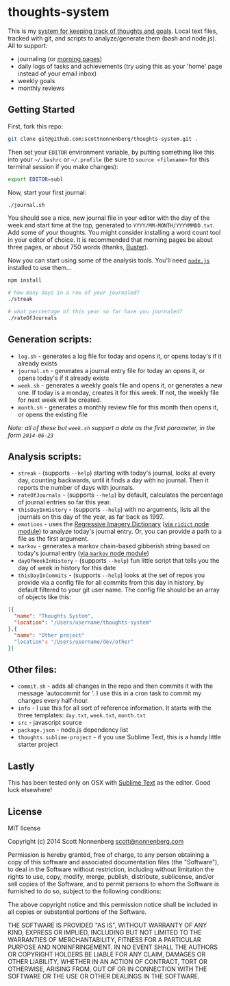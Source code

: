 # thoughts-system

This is my [system for keeping track of thoughts and goals](https://blog.scottnonnenberg.com/resolutions-and-systems/). Local text files, tracked with git, and scripts to analyze/generate them (bash and node.js). All to support:

* journaling (or [morning pages](http://www.theguardian.com/lifeandstyle/2014/oct/03/morning-pages-change-your-life-oliver-burkeman))
* daily logs of tasks and achievements (try using this as your 'home' page instead of your email inbox)
* weekly goals
* monthly reviews

## Getting Started

First, fork this repo:

```bash
git clone git@github.com:scottnonnenberg/thoughts-system.git .
```

Then set your `EDITOR` environment variable, by putting something like this into your `~/.bashrc` or `~/.profile` (be sure to `source <filename>` for this terminal session if you make changes):

```bash
export EDITOR=subl
```

Now, start your first journal:

```bash
./journal.sh
```

You should see a nice, new journal file in your editor with the day of the week and start time at the top, generated to `YYYY/MM-MONTH/YYYYMMDD.txt`. Add some of your thoughts. You might consider installing a word count tool in your editor of choice. It is recommended that morning pages be about three pages, or about 750 words (thanks, [Buster](http://www.forbes.com/sites/jasonoberholtzer/2011/03/30/internet-transparency-a-chat-with-buster-benson/)).

Now you can start using some of the analysis tools. You'll need [`node.js`](http://nodejs.org/) installed to use them...

```bash
npm install

# how many days in a row of your journaled?
./streak

# what percentage of this year so far have you journaled?
./rateOfJournals
```

## Generation scripts:

* `log.sh` - generates a log file for today and opens it, or opens today's if it already exists
* `journal.sh` - generates a journal entry file for today an opens it, or opens today's if it already exists
* `week.sh` - generates a weekly goals file and opens it, or generates a new one. If today is a monday, creates it for this week. If not, the weekly file for next week will be created.
* `month.sh` - generates a monthly review file for this month then opens it, or opens the existing file

_Note: all of these but `week.sh` support a date as the first parameter, in the form `2014-06-23`_

## Analysis scripts:
* `streak` - (supports `--help`) starting with today's journal, looks at every day, counting backwards, until it finds a day with no journal. Then it reports the number of days with journals.
* `rateOfJournals` - (supports `--help`) by default, calculates the percentage of journal entries so far this year.
* `thisDayInHistory` - (supports `--help`) with no arguments, lists all the journals on this day of the year, as far back as 1997.
* `emotions` - uses the [Regressive Imagery Dictionary](http://enjoymentland.com/2010/01/11/the-regressive-imagery-dictionary/) ([via `ridict` node module](https://github.com/frankamp/node-ridict)) to analyze today's journal entry. Or, you can provide a path to a file as the first argument.
* `markov` - generates a markov chain-based gibberish string based on today's journal entry ([via `markov` node module](https://github.com/substack/node-markov))
* `dayOfWeekInHistory` - (supports `--help`) fun little script that tells you the day of week in history for this date
* `thisDayInCommits` - (supports `--help`) looks at the set of repos you provide via a config file for all commits from this day in history, by default filtered to your git user name. The config file should be an array of objects like this:

```JSON
[{
  "name": "Thoughts System",
  "location": "/Users/username/thoughts-system"
},{
  "name": "Other project"
  "location": "/Users/username/dev/other"
}]
```

## Other files:

* `commit.sh` - adds all changes in the repo and then commits it with the message 'autocommit for <date>'. I use this in a cron task to commit my changes every half-hour.
* `info` - I use this for all sort of reference information. It starts with the three templates: `day.txt`, `week.txt`, `month.txt`
* `src` - javascript source
* `package.json` - node.js dependency list
* `thoughts.sublime-project` - if you use Sublime Text, this is a handy little starter project

## Lastly

This has been tested only on OSX with [Sublime Text](http://www.sublimetext.com/) as the editor. Good luck elsewhere!

## License

MIT license

Copyright (c) 2014 Scott Nonnenberg <scott@nonnenberg.com>

Permission is hereby granted, free of charge, to any person obtaining a copy of this software and
associated documentation files (the "Software"), to deal in the Software without restriction,
including without limitation the rights to use, copy, modify, merge, publish, distribute,
sublicense, and/or sell copies of the Software, and to permit persons to whom the Software is
furnished to do so, subject to the following conditions:

The above copyright notice and this permission notice shall be included in all copies or
substantial portions of the Software.

THE SOFTWARE IS PROVIDED "AS IS", WITHOUT WARRANTY OF ANY KIND, EXPRESS OR IMPLIED, INCLUDING BUT
NOT LIMITED TO THE WARRANTIES OF MERCHANTABILITY, FITNESS FOR A PARTICULAR PURPOSE AND
NONINFRINGEMENT. IN NO EVENT SHALL THE AUTHORS OR COPYRIGHT HOLDERS BE LIABLE FOR ANY CLAIM,
DAMAGES OR OTHER LIABILITY, WHETHER IN AN ACTION OF CONTRACT, TORT OR OTHERWISE, ARISING FROM, OUT
OF OR IN CONNECTION WITH THE SOFTWARE OR THE USE OR OTHER DEALINGS IN THE SOFTWARE.


